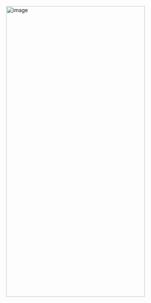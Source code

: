   

  <img width="373" height="778" alt="image" src="https://github.com/user-attachments/assets/c26ac690-eeea-49e8-b40b-80c51a11ae85" />

